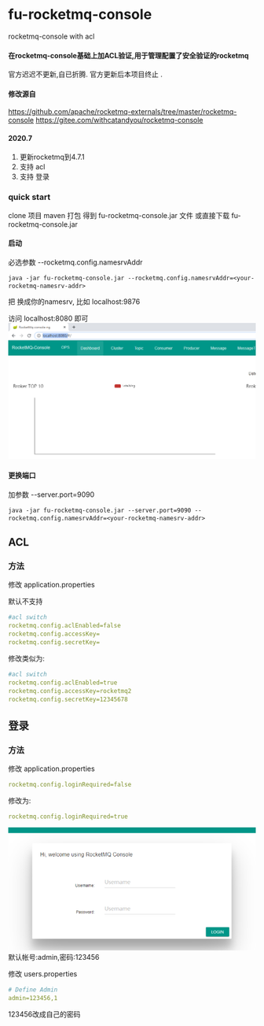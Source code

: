 # fu-rocketmq-console
rocketmq-console with acl 

#### 在rocketmq-console基础上加ACL验证,用于管理配置了安全验证的rocketmq

官方迟迟不更新,自已折腾. 官方更新后本项目终止 .

#### 修改源自
https://github.com/apache/rocketmq-externals/tree/master/rocketmq-console
https://gitee.com/withcatandyou/rocketmq-console

#### 2020.7
1. 更新rocketmq到4.7.1
2. 支持 acl
2. 支持 登录

### quick start
clone 项目 maven 打包 得到 fu-rocketmq-console.jar 文件
或直接下载  fu-rocketmq-console.jar
#### 启动
必选参数 --rocketmq.config.namesrvAddr
```
java -jar fu-rocketmq-console.jar --rocketmq.config.namesrvAddr=<your-rocketmq-namesrv-addr>
```
把 <your-rocketmq-namesrv-addr> 换成你的namesrv, 比如 localhost:9876

访问 localhost:8080 即可
![](.README_images/45c336c5.png)

#### 更换端口
加参数 --server.port=9090
```
java -jar fu-rocketmq-console.jar --server.port=9090 --rocketmq.config.namesrvAddr=<your-rocketmq-namesrv-addr>
```

## ACL
### 方法
修改 application.properties

默认不支持
```yml
#acl switch
rocketmq.config.aclEnabled=false
rocketmq.config.accessKey=
rocketmq.config.secretKey=
```
修改类似为:
```yml
#acl switch
rocketmq.config.aclEnabled=true
rocketmq.config.accessKey=rocketmq2
rocketmq.config.secretKey=12345678
```

## 登录

### 方法
修改 application.properties
```yml
rocketmq.config.loginRequired=false
```
修改为:
```yml
rocketmq.config.loginRequired=true
```
![](.README_images/05e37f1e.png)
默认帐号:admin,密码:123456

修改 users.properties
```yml
# Define Admin
admin=123456,1
```
123456改成自己的密码
